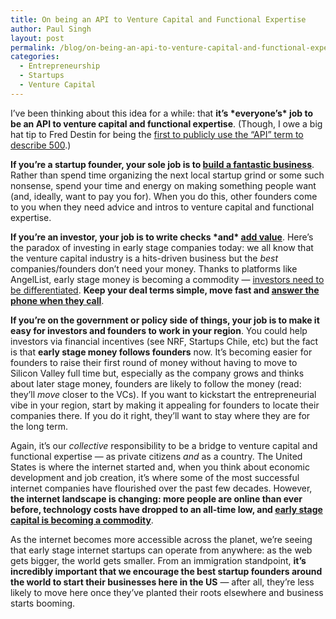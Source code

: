 ```yaml
---
title: On being an API to Venture Capital and Functional Expertise
author: Paul Singh
layout: post
permalink: /blog/on-being-an-api-to-venture-capital-and-functional-expertise/
categories:
  - Entrepreneurship
  - Startups
  - Venture Capital
---
```

I&#8217;ve been thinking about this idea for a while: that **it&#8217;s \*everyone&#8217;s\* job to be an API to venture capital and functional expertise**. (Though, I owe a big hat tip to Fred Destin for being the [first to publicly use the &#8220;API&#8221; term to describe 500][1].)<!--more-->

**If you&#8217;re a startup founder, your sole job is to [build a fantastic business][2]**. Rather than spend time organizing the next local startup grind or some such nonsense, spend your time and energy on making something people want (and, ideally, want to pay you for). When you do this, other founders come to you when they need advice and intros to venture capital and functional expertise.

**If you&#8217;re an investor, your job is to write checks \*and\* [add value][3]**. Here&#8217;s the paradox of investing in early stage companies today: we all know that the venture capital industry is a hits-driven business but the *best* companies/founders don&#8217;t need your money. Thanks to platforms like AngelList, early stage money is becoming a commodity &#8212; [investors need to be differentiated][4]. **Keep your deal terms simple, move fast and <span style="text-decoration: underline;">answer the phone when they call</span>**.

**If you&#8217;re on the government or policy side of things, your job is to make it easy for investors and founders to work in your region**. You could help investors via financial incentives (see NRF, Startups Chile, etc) but the fact is that **early stage money follows founders** now. It&#8217;s becoming easier for founders to raise their first round of money without having to move to Silicon Valley full time but, especially as the company grows and thinks about later stage money, founders are likely to follow the money (read: they&#8217;ll *move* closer to the VCs). If you want to kickstart the entrepreneurial vibe in your region, start by making it appealing for founders to locate their companies there. If you do it right, they&#8217;ll want to stay where they are for the long term.

Again, it&#8217;s our *collective* responsibility to be a bridge to venture capital and functional expertise &#8212; as private citizens *and* as a country. The United States is where the internet started and, when you think about economic development and job creation, it&#8217;s where some of the most successful internet companies have flourished over the past few decades. However, **the internet landscape is changing: more people are online than ever before, technology costs have dropped to an all-time low, and [early stage capital is becoming a commodity][5]**.

As the internet becomes more accessible across the planet, we&#8217;re seeing that early stage internet startups can operate from anywhere: as the web gets bigger, the world gets smaller. From an immigration standpoint, **it&#8217;s incredibly important that we encourage the best startup founders around the world to start their businesses here in the US** &#8212; after all, they&#8217;re less likely to move here once they&#8217;ve planted their roots elsewhere and business starts booming.

 [1]: http://freddestin.com/2012/02/inside500-startups-the-fund-as-api.html
 [2]: http://www.resultsjunkies.com/blog/startup-founders-stop-worrying-about-your-local-startup-scene-focus-on-your-business/ "Startup Founders: Stop Worrying About Your Local Startup Scene, Focus On Your Business"
 [3]: http://www.resultsjunkies.com/blog/what-is-smart-money-anyways/ "What is Smart Money anyways?"
 [4]: http://www.resultsjunkies.com/blog/on-investor-differentiation/ "On Investor Differentiation"
 [5]: http://www.resultsjunkies.com/blog/transparency-goes-both-ways/ "Transparency Goes Both Ways"